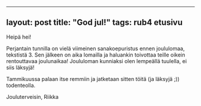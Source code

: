 ---
   layout: post
   title: "God jul!"
   tags: rub4 etusivu
   ---

   Heipä hei!

   Perjantain tunnilla on vielä viimeinen sanakoepuristus ennen joululomaa, tekstistä 3. Sen jälkeen on aika lomailla
   ja haluankin toivottaa teille oikein rentouttavaa joulunaikaa! Joululoman kunniaksi olen lempeällä tuulella,
   ei siis läksyjä!

   Tammikuussa palaan itse remmiin ja jatketaan sitten töitä (ja läksyjä ;)) todenteolla.

   Jouluterveisin,
   Riikka